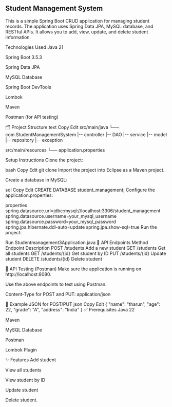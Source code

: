 
Student Management System
-------------------------
This is a simple Spring Boot CRUD application for managing student records. The application uses Spring Data JPA, MySQL database, and RESTful APIs. It allows you to add, view, update, and delete student information.

 Technologies Used
Java 21

Spring Boot 3.5.3

Spring Data JPA

MySQL Database

Spring Boot DevTools

Lombok

Maven

Postman (for API testing)

🗂️ Project Structure
text
Copy
Edit
src/main/java
           └── com.StudentManagementSystem
           |-- controller
           |-- DAO
           |-- service
           |-- model
           |-- repository
           |-- exception
           
src/main/resources
            └── application.properties
              
 
 Setup Instructions
Clone the project:

bash
Copy
Edit
git clone <your-github-repo-url>
Import the project into Eclipse as a Maven project.

Create a database in MySQL:

sql
Copy
Edit
CREATE DATABASE student_management;
Configure the application.properties:

properties
spring.datasource.url=jdbc:mysql://localhost:3306/student_management
spring.datasource.username=your_mysql_username
spring.datasource.password=your_mysql_password
spring.jpa.hibernate.ddl-auto=update
spring.jpa.show-sql=true
Run the project:

Run Studentmanagement3Application.java
📮 API Endpoints
Method	Endpoint	Description
POST	/students	Add a new student
GET	/students	Get all students
GET	/students/{id}	Get student by ID
PUT	/students/{id}	Update student
DELETE	/students/{id}	Delete student

🧪 API Testing (Postman)
Make sure the application is running on http://localhost:8080.

Use the above endpoints to test using Postman.

Content-Type for POST and PUT: application/json

📂 Example JSON for POST/PUT
json
Copy
Edit
{
    "name": "tharun",
    "age": 22,
    "grade": "A",
    "address": "India"
}
✅ Prerequisites
Java 22

Maven

MySQL Database

Postman

Lombok Plugin

✨ Features
Add student

View all students

View student by ID

Update student

Delete student.

